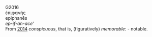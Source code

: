 <body>
  <p>G2016<br>  ἐπιφανής  <br> epiphanēs  <br><i>ep-if-an-ace‘ </i><br>From <a href="g2014.htm">2014</a>  <i>conspicuous</i>, that is, (figuratively) <i>memorable:</i> - notable.<br></p>
 </body>